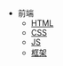 - 前端
  - [HTML](/FrontEnd/HTML.md)
  - [CSS](/FrontEnd/CSS.md)
  - [JS](/FrontEnd/JS.md)
  - [框架](/FrontEnd/框架.md)
